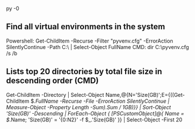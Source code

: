 py -0

## Find all virtual environments in the system
Powershell: Get-ChildItem -Recurse -Filter "pyvenv.cfg" -ErrorAction SilentlyContinue -Path C:\ | Select-Object FullName
CMD: dir C:\pyvenv.cfg /s /b

## Lists top 20 directories by total file size in descending order (CMD)
Get-ChildItem -Directory | Select-Object Name,@{N='Size(GB)';E={((Get-ChildItem $_.FullName -Recurse -File -ErrorAction SilentlyContinue | Measure-Object -Property Length -Sum).Sum / 1GB)}} | Sort-Object 'Size(GB)' -Descending | ForEach-Object { [PSCustomObject]@{ Name = $_.Name; 'Size(GB)' = '{0:N2}' -f $_.'Size(GB)' }} | Select-Object -First 20